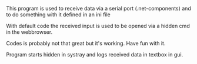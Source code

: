 This program is used to receive data via a serial port (.net-components) and to do something with it defined in an ini file

With default code the received input is used to be opened via a hidden cmd in the webbrowser.

Codes is probably not that great but it's working. Have fun with it.

Program starts hidden in systray and logs received data in textbox in gui.
